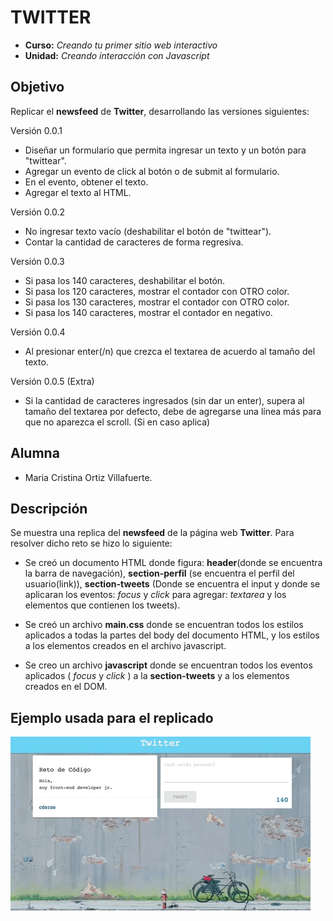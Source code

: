 # TWITTER

* **Curso:** _Creando tu primer sitio web interactivo_
* **Unidad:** _Creando interacción con Javascript_

## Objetivo

Replicar el **newsfeed** de **Twitter**, desarrollando las versiones siguientes:

Versión 0.0.1

* Diseñar un formulario que permita ingresar un texto y un botón para "twittear".
* Agregar un evento de click al botón o de submit al formulario.
* En el evento, obtener el texto.
* Agregar el texto al HTML.

Versión 0.0.2

* No ingresar texto vacío (deshabilitar el botón de "twittear").
* Contar la cantidad de caracteres de forma regresiva.

Versión 0.0.3

* Si pasa los 140 caracteres, deshabilitar el botón.
* Si pasa los 120 caracteres, mostrar el contador con OTRO color.
* Si pasa los 130 caracteres, mostrar el contador con OTRO color.
* Si pasa los 140 caracteres, mostrar el contador en negativo.

Versión 0.0.4

* Al presionar enter(/n) que crezca el textarea de acuerdo al tamaño del texto.

Versión 0.0.5 (Extra)

* Si la cantidad de caracteres ingresados (sin dar un enter), supera al tamaño del textarea por defecto, debe de agregarse una línea más para que no aparezca el scroll. (Si en caso aplica)

## Alumna
* Maria Cristina Ortiz Villafuerte.

## Descripción

Se muestra una replica del **newsfeed** de la página web **Twitter**. Para resolver dicho reto se hizo lo siguiente:

* Se creó un documento HTML donde figura: **header**(donde se encuentra la barra de navegación), **section-perfil** (se encuentra el perfil del usuario(link)), **section-tweets** (Donde se encuentra el input y donde se aplicaran los eventos: _focus_ y _click_ para agregar:  _textarea_ y los elementos que contienen los tweets).

* Se creó un archivo **main.css** donde se encuentran todos los estilos aplicados a todas la partes del body del documento HTML, y los estilos a los elementos creados en el archivo javascript.

* Se creo un archivo **javascript** donde se encuentran todos los eventos aplicados ( _focus_ y _click_ ) a la **section-tweets** y a los elementos creados en el DOM.


## Ejemplo usada para el replicado

![twitter Website](https://github.com/MariacristinaOrtiz/twitter/blob/master/assets/docs/giphy.gif)
